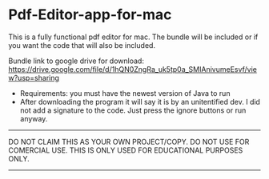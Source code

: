 # Pdf-Editor-app-for-mac
This is a fully functional pdf editor for mac. The bundle will be included or if you want the code that will also be included.

Bundle link to google drive for download:
https://drive.google.com/file/d/1hQN0ZngRa_uk5tp0a_SMIAnivumeEsvf/view?usp=sharing
- Requirements: you must have the newest version of Java to run
- After downloading the program it will say it is by an unitentified dev. I did not add a signature to the code. Just press the ignore buttons or run anyway.

******************************************************************************************************************************
DO NOT CLAIM THIS AS YOUR OWN PROJECT/COPY. DO NOT USE FOR COMERCIAL USE. THIS IS ONLY USED FOR EDUCATIONAL PURPOSES ONLY.
******************************************************************************************************************************

